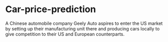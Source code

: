 # Car-price-prediction
A Chinese automobile company Geely Auto aspires to enter the US market by setting up their manufacturing unit there and producing cars locally to give competition to their US and European counterparts.
